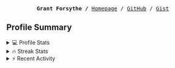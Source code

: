 <p><pre align="center"><strong>Grant Forsythe /</strong> <a href="https://www.grantwforsythe.com/">Homepage</a> / <a href="https://github.com/grantwforsythe">GitHub</a> / <a href="https://gist.github.com/grantwforsythe">Gist</a></pre></p>
 
<h2 align="left">Profile Summary</h2>
<details>
    <summary>💻 Profile Stats</summary>
    <div align="center">
        <img alt="GitHub stats" src="https://github-readme-stats.vercel.app/api?username=grantwforsythe&count_private=true&show_icons=true&hide=stars&border_radius=7&include_all_commits=true&hide_rank=true&custom_title=Grant%27s%20GitHub%20Stats">
        <img alt="Top languages" src="https://github-readme-stats.vercel.app/api/top-langs/?username=grantwforsythe&hide=jupyter+notebook,vim+script&layout=compact&langs_count=6">
    </div>
    <p style="font-size: 11px;" align="center">
        <strong>Note:</strong> Top languages is only a metric of the languages my public code consists of and doesn't reflect experience or skill level.
    </p>
</details>

<details>
    <summary>🔥 Streak Stats</summary>
        <div align="center">
            <img alt="Streak stats" src="https://github-readme-streak-stats.herokuapp.com/?user=grantwforsythe">
        </div>
</details>

 <details>
    <summary>⚡ Recent Activity</summary>
    
  <!--START_SECTION:activity-->
1. 💪 Opened PR [#7](https://github.com/prismaui/prismaui/pull/7) in [prismaui/prismaui](https://github.com/prismaui/prismaui)
2. ❗ Opened issue [#6](https://github.com/prismaui/prismaui/issues/6) in [prismaui/prismaui](https://github.com/prismaui/prismaui)
3. 🗣 Commented on [#3362](https://github.com/ionic-team/stencil/issues/3362#issuecomment-1850951288) in [ionic-team/stencil](https://github.com/ionic-team/stencil)
4. 🗣 Commented on [#31](https://github.com/roadmapsh/next.roadmap.sh/issues/31#issuecomment-1786363852) in [roadmapsh/next.roadmap.sh](https://github.com/roadmapsh/next.roadmap.sh)
5. 🗣 Commented on [#1085](https://github.com/swimlane/ngx-datatable/issues/1085#issuecomment-1777193079) in [swimlane/ngx-datatable](https://github.com/swimlane/ngx-datatable)
  <!--END_SECTION:activity-->
    
 </details>

